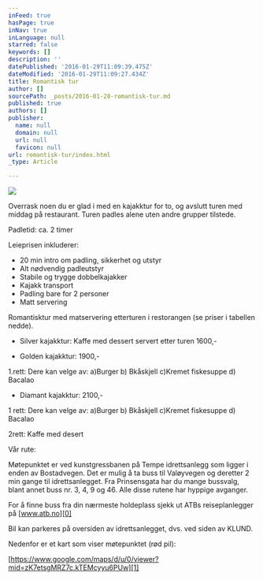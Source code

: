 ```yaml
---
inFeed: true
hasPage: true
inNav: true
inLanguage: null
starred: false
keywords: []
description: ''
datePublished: '2016-01-29T11:09:39.475Z'
dateModified: '2016-01-29T11:09:27.434Z'
title: Romantisk tur
author: []
sourcePath: _posts/2016-01-28-romantisk-tur.md
published: true
authors: []
publisher:
  name: null
  domain: null
  url: null
  favicon: null
url: romantisk-tur/index.html
_type: Article

---
```

![](https://the-grid-user-content.s3-us-west-2.amazonaws.com/fcd4468a-fd75-4e9a-b0de-c61873ac5881.jpg)

Overrask noen du er glad i med en kajakktur for to, og avslutt turen med middag på restaurant. Turen padles alene uten andre grupper tilstede.

Padletid: ca. 2 timer

Leieprisen inkluderer: 

* 20 min intro om padling, sikkerhet
og utstyr
* Alt nødvendig padleutstyr
* Stabile og trygge dobbelkajakker
* Kajakk transport
* Padling bare for 2 personer
* Matt servering

Romantisktur med matservering etterturen i restorangen (se priser
i tabellen nedde).

* Silver kajakktur: Kaffe med dessert servert etter turen 1600,-

* Golden kajakktur:  1900,-

1.rett: Dere kan velge av: a)Burger b) Bkåskjell c)Kremet
fiskesuppe d) Bacalao

* Diamant kajakktur:  2100,-

1 rett: Dere kan velge av: 
a)Burger b) Bkåskjell c)Kremet
fiskesuppe d) Bacalao

2rett: Kaffe med desert

Vår rute:

Møtepunktet er ved kunstgressbanen på Tempe idrettsanlegg som
ligger i enden av Bostadvegen. Det er mulig å ta buss til Valøyvegen
og deretter 2 min gange til idrettsanlegget. Fra Prinsensgata har du
mange bussvalg, blant annet buss nr. 3, 4, 9 og 46\. Alle disse rutene
har hyppige avganger.

For å finne buss fra din nærmeste holdeplass sjekk ut ATBs
reiseplanlegger på [www.atb.no][0]

Bil kan parkeres på oversiden av idrettsanlegget, dvs. ved siden
av KLUND.

Nedenfor er et kart som viser møtepunktet (rød pil):

[https://www.google.com/maps/d/u/0/viewer?mid=zK7etsgMRZ7c.kTEMcyyu6PUw][1]

[0]: http://www.atb.no/
[1]: https://www.google.com/maps/d/u/0/viewer?mid=zK7etsgMRZ7c.kTEMcyyu6PUw